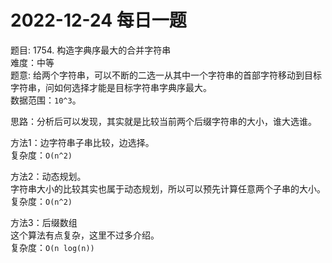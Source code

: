 # 2022-12-24 每日一题


题目: 1754. 构造字典序最大的合并字符串   
难度：中等  
题意: 给两个字符串，可以不断的二选一从其中一个字符串的首部字符移动到目标字符串，问如何选择才能是目标字符串字典序最大。  
数据范围：`10^3`。  


思路：分析后可以发现，其实就是比较当前两个后缀字符串的大小，谁大选谁。  


方法1：边字符串子串比较，边选择。  
复杂度：`O(n^2)`  


方法2：动态规划。  
字符串大小的比较其实也属于动态规划，所以可以预先计算任意两个子串的大小。  
复杂度：`O(n^2)`  


方法3：后缀数组  
这个算法有点复杂，这里不过多介绍。  
复杂度：`O(n log(n))`
  
